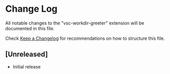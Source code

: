 # Change Log
All notable changes to the "vsc-workdir-greeter" extension will be documented in this file.

Check [Keep a Changelog](http://keepachangelog.com/) for recommendations on how to structure this file.

## [Unreleased]
- Initial release